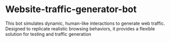 # Website-traffic-generator-bot
This bot simulates dynamic, human-like interactions to generate web traffic. Designed to replicate realistic browsing behaviors, it provides a flexible solution for testing and traffic generation
